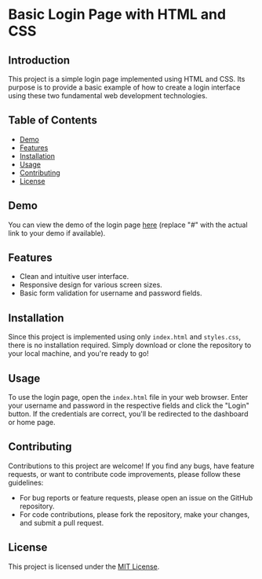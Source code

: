 # Basic Login Page with HTML and CSS

## Introduction

This project is a simple login page implemented using HTML and CSS. Its purpose is to provide a basic example of how to create a login interface using these two fundamental web development technologies.

## Table of Contents

- [Demo](#demo)
- [Features](#features)
- [Installation](#installation)
- [Usage](#usage)
- [Contributing](#contributing)
- [License](#license)

## Demo

You can view the demo of the login page [here](#) (replace "#" with the actual link to your demo if available).

## Features

- Clean and intuitive user interface.
- Responsive design for various screen sizes.
- Basic form validation for username and password fields.

## Installation

Since this project is implemented using only `index.html` and `styles.css`, there is no installation required. Simply download or clone the repository to your local machine, and you're ready to go!

## Usage

To use the login page, open the `index.html` file in your web browser. Enter your username and password in the respective fields and click the "Login" button. If the credentials are correct, you'll be redirected to the dashboard or home page.

## Contributing

Contributions to this project are welcome! If you find any bugs, have feature requests, or want to contribute code improvements, please follow these guidelines:

- For bug reports or feature requests, please open an issue on the GitHub repository.
- For code contributions, please fork the repository, make your changes, and submit a pull request.

## License

This project is licensed under the [MIT License](https://opensource.org/licenses/MIT).

